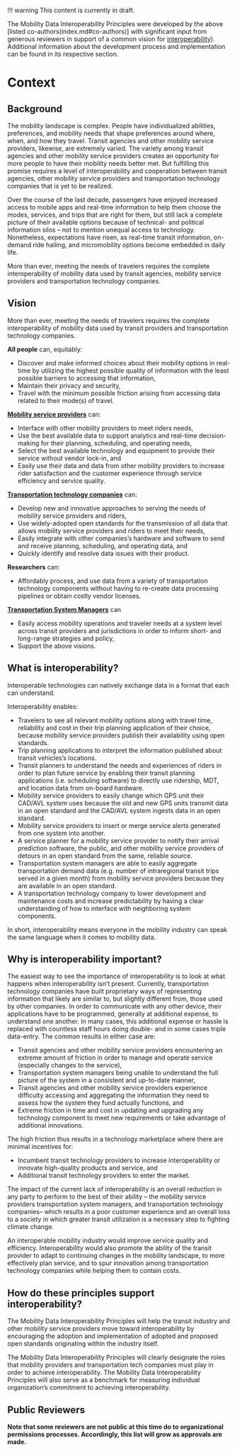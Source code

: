 !!! warning
    This content is currently in draft.

The Mobility Data Interoperability Principles were developed by the above [listed co-authors(index.md#co-authors)] with significant input from generous reviewers in support of a common vision for [interoperability](definitions.md#interoperability)). Additional information about the development process and implementation can be found in its respective section.  

# Context
## Background
The mobility landscape is complex. People have individualized abilities, preferences, and mobility needs that shape preferences around where, when, and how they travel. Transit agencies and other mobility service providers, likewise, are extremely varied. The variety among transit agencies and other mobility service providers creates an opportunity for more people to have their mobility needs better met. But fulfilling this promise requires a level of interoperability and cooperation between transit agencies, other mobility service providers and transportation technology companies that is yet to be realized.

Over the course of the last decade, passengers have enjoyed increased access to mobile apps and real-time information to help them choose the modes, services, and trips that are right for them, but still lack a complete picture of their available options because of technical- and political information silos – not to mention unequal access to technology. Nonetheless, expectations have risen, as real-time transit information, on-demand ride hailing, and micromobility options become embedded in daily life.

More than ever, meeting the needs of travelers requires the complete interoperability of mobility data used by transit agencies, mobility service providers and transportation technology companies.

## Vision
More than ever, meeting the needs of travelers requires the complete interoperability of mobility data used by transit providers and transportation technology companies.

**All people** can, equitably:  

  - Discover and make informed choices about their mobility options in real-time by utilizing the highest possible quality of information with the least possible barriers to accessing that information,   
  - Maintain their privacy and security,    
  - Travel with the minimum possible friction arising from accessing data related to their mode(s) of travel. 

**[Mobility service providers](definitions.md#mobility_provider)** can:   

  - Interface with other mobility providers to meet riders needs,  
  - Use the best available data to support analytics and real-time decision-making for their planning, scheduling, and operating needs,  
  - Select the best available technology and equipment to provide their service without vendor lock-in, and  
  - Easily use their data and data from other mobility providers to increase rider satisfaction and the customer experience through service efficiency and service quality.

**[Transportation technology companies](definitions.md#transportation_technology_company)** can:  

  - Develop new and innovative approaches to serving the needs of mobility service providers and riders,   
  - Use widely-adopted open standards for the transmission of all data that allows mobility service providers and riders to meet their needs,  
  - Easily integrate with other companies’s hardware and software to send and receive planning, scheduling, and operating data, and  
  - Quickly identify and resolve data issues with their product.


**Researchers** can: 

  - Affordably process, and use data from a variety of transportation technology components without having to re-create data processing pipelines or obtain costly vendor licenses.   

**[Transportation System Managers](definitions.md#transportation_system_manager)** can

  - Easily access mobility operations and traveler needs at a system level across transit providers and jurisdictions in order to inform short- and long-range strategies and policy,  
  - Support the above visions. 


## What is interoperability?
 Interoperable technologies can natively exchange data in a format that each can understand. 

 Interoperability enables:

  - Travelers to see all relevant mobility options along with travel time, reliability and cost in their trip planning application of their choice, because mobility service providers publish their availability using open standards.   
  - Trip planning applications to interpret the information published about transit vehicles’s locations.   
  - Transit planners to understand the needs and experiences of riders in order to plan future service by enabling their transit planning applications (i.e. scheduling software) to directly  use ridership, MDT, and location data from on-board hardware.  
  - Mobility service providers to easily change which GPS unit their CAD/AVL system uses because the old and new GPS units transmit data in an open standard and the CAD/AVL system ingests data in an open standard.  
  - Mobility service providers to insert or merge service alerts generated from one system into another.  
  - A service planner for a mobility service provider to notify their arrival prediction software, the public, and other mobility service providers of detours in an open standard from the same, reliable source.  
  - Transportation system managers are able to easily aggregate transportation demand data (e.g. number of intraregional transit trips served in a given month) from mobility service providers because they are available in an open standard.  
  - A transportation technology company to lower development and maintenance costs and increase predictability by having a clear understanding of how to interface with neighboring system components.   
 
In short, interoperability means everyone in the mobility industry can speak the same language when it comes to mobility data.

## Why is interoperability important?
The easiest way to see the importance of interoperability is to look at what happens when interoperability isn’t present. Currently, transportation technology companies have built proprietary ways of representing information that likely are similar to, but slightly different from, those used by other companies. In order to communicate with any other device, their applications have to be programmed, generally at additional expense, to understand one another. In many cases, this additional expense or hassle is replaced with countless staff hours doing double- and in some cases triple data-entry.  The common results in either case are:

 - Transit agencies and other mobility service providers encountering an extreme amount of friction in order to manage and operate service (especially changes to the service),  
 - Transportation system managers being unable to understand the full picture of the system in a consistent and up-to-date manner,  
 - Transit agencies and other mobility service providers experience difficulty accessing and aggregating the information they need to assess how the system they fund actually functions, and  
 - Extreme friction in time and cost in updating and upgrading any technology component to meet new requirements or take advantage of additional innovations. 

The high friction thus results in a technology marketplace where there are minimal incentives for:

 - Incumbent transit technology providers to increase interoperability or innovate high-quality products and service, and  
 - Additional transit technology providers to enter the market.

The impact of the current lack of interoperability is an overall reduction in any party to perform to the best of their ability – the mobility service providers transportation system managers, and transportation technology companies– which results in a poor customer experience and an overall loss to a society in which greater transit utilization is a necessary step to fighting climate change. 

An interoperable mobility industry would improve service quality and efficiency. Interoperability would also promote the ability of the transit provider to adapt to continuing changes in the mobility landscape, to more effectively plan service, and to spur innovation among transportation technology companies while helping them to contain costs.

## How do these principles support interoperability?
The Mobility Data Interoperability Principles will help the transit industry and other mobility service providers move toward interoperability by encouraging the adoption and implementation of adopted and proposed open standards originating within the industry itself. 

The Mobility Data Interoperability Principles will clearly designate the roles that mobility providers and transportation tech companies must play in order to achieve interoperability. The Mobility Data Interoperability Principles will also serve as a benchmark for measuring individual organization’s commitment to achieving interoperability.

## Public Reviewers

**Note that some reviewers are not public at this time do to organizational permissions processes.  Accordingly, this list will grow as approvals are made.**




